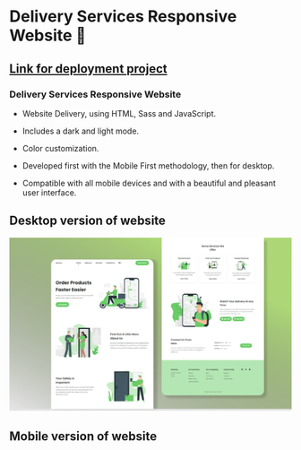 # Delivery Services Responsive Website 🛵

## [Link for deployment project](https://burulai-narzieva.github.io/burulai-narzieva-delivery-services-responsive-website/)

### Delivery Services Responsive Website

- Website Delivery, using HTML, Sass and JavaScript.

- Includes a dark and light mode.

- Color customization.

- Developed first with the Mobile First methodology, then for desktop.

- Compatible with all mobile devices and with a beautiful and pleasant user interface.

## Desktop version of website

![Delivery website](/preview.png)

## Mobile version of website


